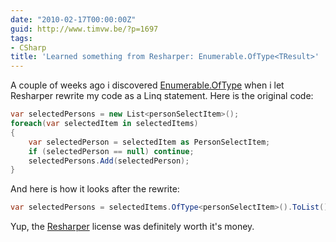 ```yaml
---
date: "2010-02-17T00:00:00Z"
guid: http://www.timvw.be/?p=1697
tags:
- CSharp
title: 'Learned something from Resharper: Enumerable.OfType<TResult>'
---
```

A couple of weeks ago i discovered [Enumerable.OfType<TResult>](http://msdn.microsoft.com/en-us/library/bb360913.aspx) when i let Resharper rewrite my code as a Linq statement. Here is the original code:

```csharp
var selectedPersons = new List<personSelectItem>();
foreach(var selectedItem in selectedItems)
{
	var selectedPerson = selectedItem as PersonSelectItem;
	if (selectedPerson == null) continue;
	selectedPersons.Add(selectedPerson);
}
```

And here is how it looks after the rewrite:

```csharp
var selectedPersons = selectedItems.OfType<personSelectItem>().ToList();
```

Yup, the [Resharper](http://www.jetbrains.com/resharper/) license was definitely worth it's money.
